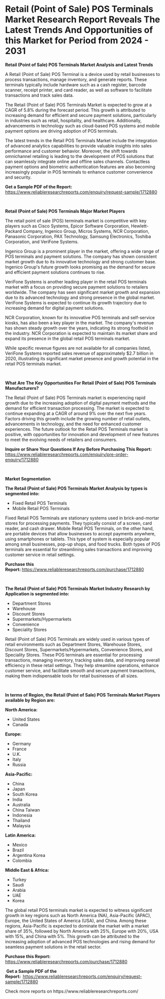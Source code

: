<p><h1>Retail (Point of Sale) POS Terminals Market Research Report Reveals The Latest Trends And Opportunities of this Market for Period from 2024 - 2031</h1></p><p><strong>Retail (Point of Sale) POS Terminals Market Analysis and Latest Trends</strong></p>
<p><p>A Retail (Point of Sale) POS Terminal is a device used by retail businesses to process transactions, manage inventory, and generate reports. These terminals typically include hardware such as a cash register, barcode scanner, receipt printer, and card reader, as well as software to facilitate transactions and track sales data.</p><p>The Retail (Point of Sale) POS Terminals Market is expected to grow at a CAGR of 5.8% during the forecast period. This growth is attributed to increasing demand for efficient and secure payment solutions, particularly in industries such as retail, hospitality, and healthcare. Additionally, advancements in technology such as cloud-based POS systems and mobile payment options are driving adoption of POS terminals.</p><p>The latest trends in the Retail POS Terminals Market include the integration of advanced analytics capabilities to provide valuable insights into sales performance and customer behavior. Moreover, the shift towards omnichannel retailing is leading to the development of POS solutions that can seamlessly integrate online and offline sales channels. Contactless payment options and biometric authentication features are also becoming increasingly popular in POS terminals to enhance customer convenience and security.</p></p>
<p><strong>Get a Sample PDF of the Report:&nbsp;</strong> <a href="https://www.reliableresearchreports.com/enquiry/request-sample/1712880">https://www.reliableresearchreports.com/enquiry/request-sample/1712880</a></p>
<p>&nbsp;</p>
<p><strong>Retail (Point of Sale) POS Terminals Major Market Players</strong></p>
<p><p>The retail point of sale (POS) terminals market is competitive with key players such as Cisco Systems, Epicor Software Corporation, Hewlett-Packard Company, Ingenico Group, Micros Systems, NCR Corporation, Panasonic Corporation, PAX Technology, Samsung Electronics, Toshiba Corporation, and VeriFone Systems.</p><p>Ingenico Group is a prominent player in the market, offering a wide range of POS terminals and payment solutions. The company has shown consistent market growth due to its innovative technology and strong customer base. Ingenico Group's future growth looks promising as the demand for secure and efficient payment solutions continues to rise.</p><p>VeriFone Systems is another leading player in the retail POS terminals market with a focus on providing secure payment solutions to retailers worldwide. The company has seen significant market growth and expansion due to its advanced technology and strong presence in the global market. VeriFone Systems is expected to continue its growth trajectory due to increasing demand for digital payment solutions.</p><p>NCR Corporation, known for its innovative POS terminals and self-service kiosks, has also been a key player in the market. The company's revenue has shown steady growth over the years, indicating its strong foothold in the industry. NCR Corporation is expected to maintain its market share and expand its presence in the global retail POS terminals market.</p><p>While specific revenue figures are not available for all companies listed, VeriFone Systems reported sales revenue of approximately $2.7 billion in 2020, illustrating its significant market presence and growth potential in the retail POS terminals market.</p></p>
<p>&nbsp;</p>
<p><strong>What Are The Key Opportunities For Retail (Point of Sale) POS Terminals Manufacturers?</strong></p>
<p><p>The Retail (Point of Sale) POS Terminals market is experiencing rapid growth due to the increasing adoption of digital payment methods and the demand for efficient transaction processing. The market is expected to continue expanding at a CAGR of around 9% over the next five years. Factors driving this growth include the growing number of retail outlets, advancements in technology, and the need for enhanced customer experiences. The future outlook for the Retail POS Terminals market is positive, with opportunities for innovation and development of new features to meet the evolving needs of retailers and consumers.</p></p>
<p><strong>Inquire or Share Your Questions If Any Before Purchasing This Report:</strong> <a href="https://www.reliableresearchreports.com/enquiry/pre-order-enquiry/1712880">https://www.reliableresearchreports.com/enquiry/pre-order-enquiry/1712880</a></p>
<p>&nbsp;</p>
<p><strong>Market Segmentation</strong></p>
<p><strong>The Retail (Point of Sale) POS Terminals Market Analysis by types is segmented into:</strong></p>
<p><ul><li>Fixed Retail POS Terminals</li><li>Mobile Retail POS Terminals</li></ul></p>
<p><p>Fixed Retail POS Terminals are stationary systems used in brick-and-mortar stores for processing payments. They typically consist of a screen, card reader, and cash drawer. Mobile Retail POS Terminals, on the other hand, are portable devices that allow businesses to accept payments anywhere, using smartphones or tablets. This type of system is especially popular among small businesses, pop-up shops, and food trucks. Both types of POS terminals are essential for streamlining sales transactions and improving customer service in retail settings.</p></p>
<p><strong>Purchase this Report:&nbsp;</strong><a href="https://www.reliableresearchreports.com/purchase/1712880">https://www.reliableresearchreports.com/purchase/1712880</a></p>
<p>&nbsp;</p>
<p><strong>The Retail (Point of Sale) POS Terminals Market Industry Research by Application is segmented into:</strong></p>
<p><ul><li>Department Stores</li><li>Warehouse</li><li>Discount Stores</li><li>Supermarkets/Hypermarkets</li><li>Convenience</li><li>Speciality Stores</li></ul></p>
<p><p>Retail (Point of Sale) POS Terminals are widely used in various types of retail environments such as Department Stores, Warehouse Stores, Discount Stores, Supermarkets/Hypermarkets, Convenience Stores, and Speciality Stores. These POS terminals are essential for processing transactions, managing inventory, tracking sales data, and improving overall efficiency in these retail settings. They help streamline operations, enhance customer service, and facilitate smooth and secure payment transactions, making them indispensable tools for retail businesses of all sizes.</p></p>
<p>&nbsp;</p>
<p><strong>In terms of Region, the Retail (Point of Sale) POS Terminals Market Players available by Region are:</strong></p>
<p>
    <p> <strong> North America: </strong>
        <ul>
            <li>United States</li>
            <li>Canada</li>
        </ul>
        </p> 
    <p> <strong> Europe: </strong>
        <ul>
            <li>Germany</li>
            <li>France</li>
            <li>U.K.</li>
            <li>Italy</li>
            <li>Russia</li>
        </ul>
        </p> 
    <p> <strong> Asia-Pacific: </strong>
        <ul>
            <li>China</li>
            <li>Japan</li>
            <li>South Korea</li>
            <li>India</li>
            <li>Australia</li>
            <li>China Taiwan</li>
            <li>Indonesia</li>
            <li>Thailand</li>
            <li>Malaysia</li>
        </ul>
        </p> 
    <p> <strong> Latin America: </strong>
        <ul>
            <li>Mexico</li>
            <li>Brazil</li>
            <li>Argentina Korea</li>
            <li>Colombia</li>
        </ul>
        </p> 
    <p> <strong> Middle East & Africa: </strong>
        <ul>
            <li>Turkey</li>
            <li>Saudi</li>
            <li>Arabia</li>
            <li>UAE</li>
            <li>Korea</li>
        </ul>
    </p>
    </p>
<p><p>The global retail POS terminals market is expected to witness significant growth in key regions such as North America (NA), Asia-Pacific (APAC), Europe, the United States of America (USA), and China. Among these regions, Asia-Pacific is expected to dominate the market with a market share of 35%, followed by North America with 25%, Europe with 20%, USA with 15%, and China with 5%. This growth can be attributed to the increasing adoption of advanced POS technologies and rising demand for seamless payment solutions in the retail sector.</p></p>
<p><strong>Purchase this Report: </strong><a href="https://www.reliableresearchreports.com/purchase/1712880">https://www.reliableresearchreports.com/purchase/1712880</a></p>
<p>&nbsp;<strong>Get a Sample PDF of the Report:&nbsp;&nbsp;</strong><a href="https://www.reliableresearchreports.com/enquiry/request-sample/1712880">https://www.reliableresearchreports.com/enquiry/request-sample/1712880</a></p>
<p><strong></strong></p>
<p>Check more reports on https://www.reliableresearchreports.com/</p>